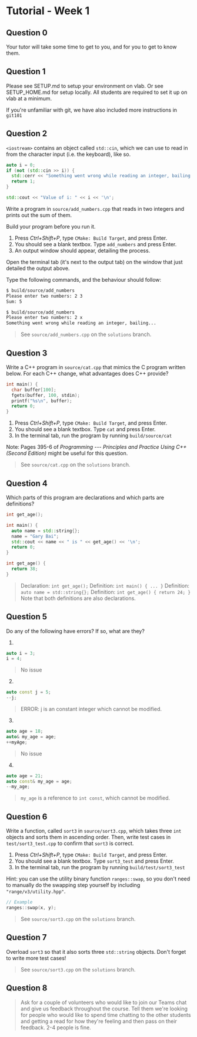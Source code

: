 # Tutorial - Week 1

## Question 0

Your tutor will take some time to get to you, and for you to get to know them.

## Question 1

Please see SETUP.md to setup your environment on vlab. Or see SETUP_HOME.md for setup locally. All students are required to set it up on vlab at a minimum.

If you're unfamiliar with git, we have also included more instructions in `git101`

## Question 2

`<iostream>` contains an object called `std::cin`, which we can use to read in from the character
input (i.e. the keyboard), like so.

```cpp
auto i = 0;
if (not (std::cin >> i)) {
  std::cerr << "Something went wrong while reading an integer, bailing...\n";
  return 1;
}

std::cout << "Value of i: " << i << '\n';
```

Write a program in `source/add_numbers.cpp` that reads in two integers and prints out the sum of
them.

Build your program before you run it.

1. Press _Ctrl+Shift+P_, type `CMake: Build Target`, and press Enter.
2. You should see a blank textbox. Type `add_numbers` and press Enter.
3. An output window should appear, detailing the process.

Open the terminal tab (it's next to the output tab) on the window that just detailed the output above.

Type the following commands, and the behaviour should follow:

```sh
$ build/source/add_numbers
Please enter two numbers: 2 3
Sum: 5
```

```sh
$ build/source/add_numbers
Please enter two numbers: 2 x
Something went wrong while reading an integer, bailing...
```

> See `source/add_numbers.cpp` on the `solutions` branch.

## Question 3

Write a C++ program in `source/cat.cpp` that mimics the C program written below. For each C++
change, what advantages does C++ provide?

```cpp
int main() {
  char buffer[100];
  fgets(buffer, 100, stdin);
  printf("%s\n", buffer);
  return 0;
}
```

1. Press _Ctrl+Shift+P_, type `CMake: Build Target`, and press Enter.
2. You should see a blank textbox. Type `cat` and press Enter.
3. In the terminal tab, run the program by running `build/source/cat`

Note: Pages 395-6 of _Programming --- Principles and Practice Using C++ (Second Edition)_ might be
useful for this question.

> See `source/cat.cpp` on the `solutions` branch.

## Question 4

Which parts of this program are declarations and which parts are definitions?

```cpp
int get_age();

int main() {
  auto name = std::string{};
  name = "Gary Bai";
  std::cout << name << " is " << get_age() << '\n';
  return 0;
}

int get_age() {
  return 38;
}
```

> Declaration: `int get_age();`
> Definition: `int main() { ... }`
> Definition: `auto name = std::string{};`
> Definition: `int get_age() { return 24; }`
> Note that both definitions are also declarations.

## Question 5

Do any of the following have errors? If so, what are they?

1.
```cpp
auto i = 3;
i = 4;
```

> No issue

2.
```cpp
auto const j = 5;
--j;
```

> ERROR: j is an constant integer which cannot be modified.

3.
```cpp
auto age = 18;
auto& my_age = age;
++myAge;
```

> No issue

4.
```cpp
auto age = 21;
auto const& my_age = age;
--my_age;
```

> `my_age` is a reference to `int const`, which cannot be modified.

## Question 6

Write a function, called `sort3` in `source/sort3.cpp`, which takes three `int` objects and sorts
them in ascending order. Then, write test cases in `test/sort3_test.cpp` to confirm that `sort3` is
correct.

1. Press _Ctrl+Shift+P_, type `CMake: Build Target`, and press Enter.
2. You should see a blank textbox. Type `sort3_test` and press Enter.
3. In the terminal tab, run the program by running `build/test/sort3_test`

Hint: you can use the utility binary function `ranges::swap`, so you don't need to manually do the
swapping step yourself by including `"range/v3/utility.hpp"`.

```cpp
// Example
ranges::swap(x, y);
```

> See `source/sort3.cpp` on the `solutions` branch.

## Question 7

Overload `sort3` so that it also sorts three `std::string` objects. Don't forget to write more test
cases!

> See `source/sort3.cpp` on the `solutions` branch.

## Question 8

> Ask for a couple of volunteers who would like to join our Teams chat and give us feedback throughout the course. Tell them we're looking for people who would like to spend time chatting to the other students and getting a read for how they're feeling and then pass on their feedback. 2-4 people is fine.
